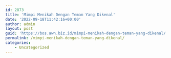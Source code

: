 ```yaml
---
id: 2873
title: 'Mimpi Menikah Dengan Teman Yang Dikenal'
date: '2022-09-18T11:42:16+00:00'
author: admin
layout: post
guid: 'https://bos.awn.biz.id/mimpi-menikah-dengan-teman-yang-dikenal/'
permalink: /mimpi-menikah-dengan-teman-yang-dikenal/
categories:
    - Uncategorized
---
```


